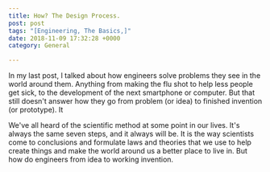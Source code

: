 ```yaml
---
title: How? The Design Process.
post: post
tags: "[Engineering, The Basics,]"
date: 2018-11-09 17:32:28 +0000
category: General

---
```

In my last post, I talked about how engineers solve problems they see in the world around them. Anything from making the flu shot to help less people get sick, to the development of the next smartphone or computer. But that still doesn't answer how they go from problem (or idea) to finished invention (or prototype). It

We've all heard of the scientific method at some point in our lives. It's always the same seven steps, and it always will be. It is the way scientists come to conclusions and formulate laws and theories that we use to help create things and make the world around us a better place to live in. But how do engineers from idea to working invention. 